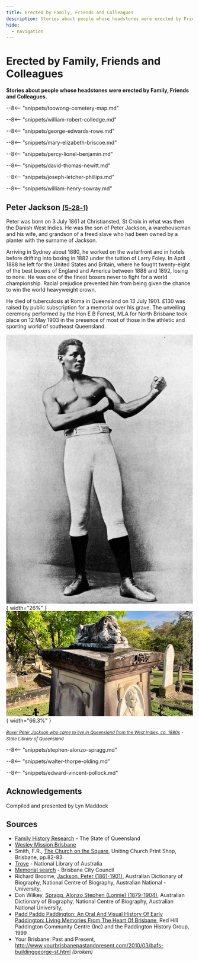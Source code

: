 ```yaml
---
title: Erected by Family, Friends and Colleagues
description: Stories about people whose headstones were erected by Friends and Colleagues
hide:
  - navigation
---
```


# Erected by Family, Friends and Colleagues

**Stories about people whose headstones were erected by Family, Friends and Colleagues.**

--8<-- "snippets/toowong-cemetery-map.md"

<!--
???+ directions "Directions" 

    Starting point
    Walking directions to first headstone... is the grave of...
    
    ![](../assets/404.png){ width="15%" }
-->

--8<-- "snippets/william-robert-colledge.md"

<!--
??? directions "Directions" 

    Walking directions to next headstone... is the grave of...
    
    ![](../assets/404.png){ width="15%" }
-->

--8<-- "snippets/george-edwards-rowe.md"

--8<-- "snippets/mary-elizabeth-briscoe.md"

--8<-- "snippets/percy-lionel-benjamin.md"

--8<-- "snippets/david-thomas-newitt.md"

--8<-- "snippets/joseph-letcher-phillips.md"

--8<-- "snippets/william-henry-sowray.md"


## Peter Jackson <small>[(5‑28‑1)](https://brisbane.discovereverafter.com/profile/31848065 "Go to Memorial Information" )</small>

Peter was born on 3 July 1861 at Christiansted, St Croix in what was then the Danish West Indies. He was the son of Peter Jackson, a warehouseman and his wife, and grandson of a freed slave who had been owned by a planter with the surname of Jackson. 

Arriving in Sydney about 1880, he worked on the waterfront and in hotels before drifting into boxing in 1882 under the tuition of Larry Foley. In April 1888 he left for the United States and Britain, where he fought twenty-eight of the best boxers of England and America between 1888 and 1892, losing to none. He was one of the finest boxers never to fight for a world championship. Racial prejudice prevented him from being given the chance to win the world heavyweight crown. 

He died of tuberculosis at Roma in Queensland on 13 July 1901. £130 was raised by public subscription for a memorial over his grave. The unveiling ceremony performed by the Hon E B Forrest, MLA for North Brisbane took place on 12 May 1903 in the presence of most of those in the athletic and sporting world of southeast Queensland.

![Boxer Peter Jackson who came to live in Queensland from the West Indies, ca. 1880s](../assets/peter-jackson.jpg){ width="26%" }  ![Peter Jackson's memorial](../assets/peter-jackson-headstone.jpg){ width="66.3%" }

*<small>[Boxer Peter Jackson who came to live in Queensland from the West Indies, ca. 1880s](http://onesearch.slq.qld.gov.au/permalink/f/1upgmng/slq_digitool116252) - State Library of Queensland </small>*

--8<-- "snippets/stephen-alonzo-spragg.md"

--8<-- "snippets/walter-thorpe-olding.md"

--8<-- "snippets/edward-vincent-pollock.md"

<!-- TODO

Could add George Heiniger (16-22-17) d. ca. 23-02-1915

https://trove.nla.gov.au/newspaper/article/20020996

Grave of World War I Soldier, Private George Heiniger, at Toowong Cemetery, Brisbane, Queensland, 1915

His comrades funded the erection of a marble headpiece above his grave at the Toowong Cemetery which was engraved with a miniature saddle and crossed rifles. The grave was surrounded by a concrete kerbing. After paying for the tombstone the balance of the money raised was used to purchase two artificial wreaths which were placed on the grave.

Private George Heiniger of the Unallotted Light Horse died on 21 February 1915 at the Enoggera Military Training Camp in Brisbane at the age of 18. The night before his death he complained of a headache and giddiness. The next morning he was very ill and his comrades took him on a stretcher to the field hospital at the camp. Once there he lapsed into unconsciousness and died at 9.15 am that day. A court of enquiry found that he had died of heat stroke, although his comrades stated that he had not been in the sun and had not engaged in violent exercise or work preceding his illness.

http://onesearch.slq.qld.gov.au/permalink/f/1upgmng/slq_alma21268047290002061 - grave photo 1915



-->

## Acknowledgements

Compiled and presented by Lyn Maddock

## Sources

- [Family History Research](https://www.familyhistory.bdm.qld.gov.au) - The State of Queensland
- [Wesley Mission Brisbane](https://www.wmq.org.au) 
- Smith, F.R., [The Church on the Square](https://library-brisbane.ent.sirsidynix.net.au/client/en_AU/eLibCat/search/detailnonmodal/ent:$002f$002fSD_ILS$002f0$002fSD_ILS:23307/one), Uniting Church Print Shop, Brisbane, pp.82-83.
- [Trove](https://trove.nla.gov.au) - National Library of Australia
- [Memorial search](https://brisbane.discovereverafter.com) - Brisbane City Council
- Richard Broome, [Jackson, Peter (1861-1901)](https://adb.anu.edu.au/biography/jackson-peter-6814), Australian Dictionary of Biography, National Centre of Biography, Australian National - University, 
- Don Wilkey, [Spragg, Alonzo Stephen (Lonnie) (1879-1904)](https://adb.anu.edu.au/biography/spragg-alonzo-stephen-lonnie-8609), Australian Dictionary of Biography, National Centre of Biography, Australian National University, 
- [Padd Paddo Paddington: An Oral And Visual History Of Early Paddington: Living Memories From The Heart Of Brisbane](https://library-brisbane.ent.sirsidynix.net.au/client/en_AU/eLibCat/search/detailnonmodal/ent:$002f$002fSD_ILS$002f0$002fSD_ILS:130801/one), Red Hill Paddington Community Centre (Inc) and the Paddington History Group, 1999
- Your Brisbane: Past and Present, http://www.yourbrisbanepastandpresent.com/2010/03/bafs-buildinggeorge-st.html *(broken)*

<!--
<div class="noprint" markdown="1">

## Brochure

**[Download this walk](../assets/guides/erected-by-friends.pdf)** - designed to be printed and folded in half to make an A5 brochure.

</div>
-->
